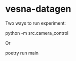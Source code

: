 # vesna-datagen

Two ways to run experiment:

python -m src.camera_control <args>

Or

poetry run main
